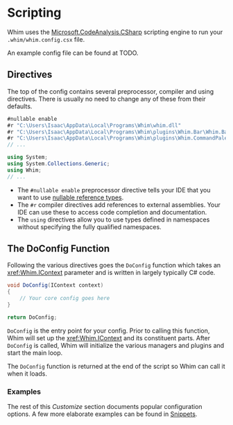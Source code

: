 # Scripting

Whim uses the [Microsoft.CodeAnalysis.CSharp](https://learn.microsoft.com/en-us/dotnet/api/microsoft.codeanalysis.csharp) scripting engine to run your `.whim/whim.config.csx` file.

<!-- TODO: Fill out link -->

An example config file can be found at TODO.

## Directives

The top of the config contains several preprocessor, compiler and using directives. There is usually no need to change any of these from their defaults.

```csharp
#nullable enable
#r "C:\Users\Isaac\AppData\Local\Programs\Whim\whim.dll"
#r "C:\Users\Isaac\AppData\Local\Programs\Whim\plugins\Whim.Bar\Whim.Bar.dll"
#r "C:\Users\Isaac\AppData\Local\Programs\Whim\plugins\Whim.CommandPalette\Whim.CommandPalette.dll"
// ...

using System;
using System.Collections.Generic;
using Whim;
// ...
```

- The `#nullable enable` preprocessor directive tells your IDE that you want to use [nullable reference types](https://docs.microsoft.com/en-us/dotnet/csharp/nullable-references).
- The `#r` compiler directives add references to external assemblies. Your IDE can use these to access code completion and documentation.
- The `using` directives allow you to use types defined in namespaces without specifying the fully qualified namespaces.

## The DoConfig Function

Following the various directives goes the `DoConfig` function which takes an <xref:Whim.IContext> parameter and is written in largely typically C# code.

```csharp
void DoConfig(IContext context)
{
    // Your core config goes here
}

return DoConfig;
```

`DoConfig` is the entry point for your config. Prior to calling this function, Whim will set up the <xref:Whim.IContext> and its constituent parts. After `DoConfig` is called, Whim will initialize the various managers and plugins and start the main loop.

The `DoConfig` function is returned at the end of the script so Whim can call it when it loads.

### Examples

The rest of this _Customize_ section documents popular configuration options. A few more elaborate examples can be found in [Snippets](./snippets.md).
